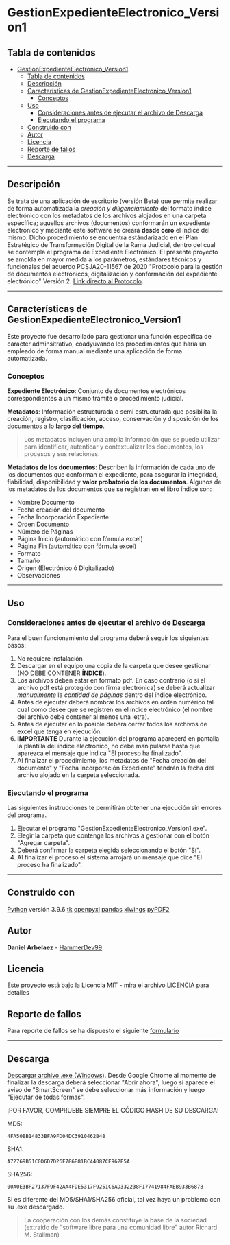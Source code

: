 # GestionExpedienteElectronico_Version1

## Tabla de contenidos

- [GestionExpedienteElectronico_Version1](#gestionexpedienteelectronico_version1)
  - [Tabla de contenidos](#tabla-de-contenidos)
  - [Descripción](#descripción)
  - [Características de GestionExpedienteElectronico_Version1](#características-de-gestionexpedienteelectronico_version1)
    - [Conceptos](#conceptos)
  - [Uso](#uso)
    - [Consideraciones antes de ejecutar el archivo de Descarga](#consideraciones-antes-de-ejecutar-el-archivo-de-descarga)
    - [Ejecutando el programa](#ejecutando-el-programa)
  - [Construido con](#construido-con)
  - [Autor](#autor)
  - [Licencia](#licencia)
  - [Reporte de fallos](#reporte-de-fallos)
  - [Descarga](#descarga)

---

## Descripción

Se trata de una aplicación de escritorio (versión Beta) que permite realizar de forma automatizada la *creación y diligenciamiento* del formato índice electrónico con los metadatos de los archivos alojados en una carpeta específica; aquellos archivos (documentos) conformarán un expediente electrónico y mediante este software se creará **desde cero** el índice del mismo. Dicho procedimiento se encuentra estándarizado en el Plan Estratégico de Transformación Digital de la Rama Judicial, dentro del cual se contempla el programa de Expediente Electrónico. El presente proyecto se amolda en mayor medida a los parámetros, estándares técnicos y funcionales del acuerdo PCSJA20-11567 de 2020 "Protocolo para la gestión de documentos electrónicos, digitalización y conformación del expediente electrónico" Versión 2<!--, el cual consiste en la producción, gestión y tratamiento estandarizado de los documentos y expedientes híbridos y electrónicos-->. [Link directo al Protocolo](https://www.ramajudicial.gov.co/documents/3196516/46103054/Protocolo+para+la+gesti%C3%B3n+de+documentos+electronicos.pdf/cb0d98ef-2844-4570-b12a-5907d76bc1a3).

---

## Características de GestionExpedienteElectronico_Version1

Este proyecto fue desarrollado para gestionar una función específica de caracter adminsitrativo, coadyuvando los procedimientos que haría un empleado de forma manual mediante una aplicación de forma automatizada.

### Conceptos

**Expediente Electrónico**: Conjunto de documentos electrónicos correspondientes a un mismo trámite o procedimiento judicial.

**Metadatos**: Información estructurada o semi estructurada que posibilita la creación, registro, clasificación, acceso, conservación y disposición de los documentos a lo **largo del tiempo**.

> Los metadatos incluyen una amplia información que se puede utilizar para identificar, autenticar y contextualizar los documentos, los procesos y sus relaciones.

**Metadatos de los documentos**: Describen la información de cada uno de los documentos que conforman el expediente, para asegurar la integridad, fiabilidad, disponibilidad y **valor probatorio de los documentos**. Algunos de los metadatos de los documentos que se registran en el libro índice son:

- Nombre Documento
- Fecha creación del documento
- Fecha Incorporación Expediente
- Orden Documento
- Número de Páginas
- Página Inicio (automático con fórmula excel)
- Página Fin (automático con fórmula excel)
- Formato
- Tamaño
- Origen (Electrónico ó Digitalizado)
- Observaciones

---

## Uso
<!--
### Pre-requisitos

- Para hacer uso del aplicativo, el usuario deberá descargar en su dispositivo la carpeta del expediente electrónico que requiera gestionar.
- Adicional si se tiene sincronizada la nube en el dispositivo, para evitar errores no deseados deberá pausar la sincronización en la nube.
- Para el buen funcionamiento del aplicativo deberás hacer uso de los siguientes módulos que serán instalados antes de ejecutar el programa:
  - tk==0.1.0
  - openpyxl==3.0.7
  - pandas==1.3.2
  - xlwings==0.24.9
  - pyPDF2==1.26.0
-->
<!-- - Adicional debes de tener instalado el pograma de **Microsoft Excel**. (Validar si es necesario el programa) -->

<!--
### Instalación del proyecto del repo

Una serie de pasos que se deben ejecutar para tener un entorno de ejecución adecuado:

- Para la instalación de los módulos ([requirements.txt](owl_env/requirements.txt) siendo usuario windows basta con ejecutar el siguiente comando:

    ```cmd
    python -m pip install -r .\requirements.txt
    ```
-->

### Consideraciones antes de ejecutar el archivo de [Descarga](#descarga)

Para el buen funcionamiento del programa deberá seguir los siguientes pasos:

1. No requiere instalación
2. Descargar en el equipo una copia de la carpeta que desee gestionar (NO DEBE CONTENER **ÍNDICE**).
3. Los archivos deben estar en formato pdf. En caso contrario (o si el archivo pdf está protegido con firma electrónica) se deberá actualizar *manualmente* la *cantidad de páginas* dentro del índice electrónico.
4. Antes de ejecutar deberá nombrar los archivos en orden numérico tal cual como desee que se registren en el índice electrónico (el nombre del archivo debe contener al menos una letra).
5. Antes de ejecutar en lo posible deberá cerrar todos los archivos de excel que tenga en ejecución.
6. **IMPORTANTE** Durante la ejecución del programa aparecerá en pantalla la plantilla del índice electrónico, no debe manipularse hasta que aparezca el mensaje que indica "El proceso ha finalizado".
7. Al finalizar el procedimiento, los metadatos de "Fecha creación del documento" y "Fecha Incorporación Expediente" tendrán la fecha del archivo alojado en la carpeta seleccionada.

### Ejecutando el programa

Las siguientes instrucciones te permitirán obtener una ejecución sin errores del programa.

1. Ejecutar el programa "GestionExpedienteElectronico_Version1.exe".
2. Elegir la carpeta que contenga los archivos a gestionar con el botón "Agregar carpeta".
3. Deberá confirmar la carpeta elegida seleccionando el botón "Sí".
4. Al finalizar el proceso el sistema arrojará un mensaje que dice "El proceso ha finalizado".

---

## Construido con

[Python](https://www.python.org/) versión 3.9.6
[tk](https://docs.python.org/3/library/tk.html)
[openpyxl](https://openpyxl.readthedocs.io/en/able/)
[pandas](https://pandas.pydata.org/docs/)
[xlwings](https://docs.xlwings.org/en/stable/)
[pyPDF2](https://pythonhosted.org/PyPDF2/)

## Autor

**Daniel Arbelaez** - [HammerDev99](https://github.com/HammerDev99/)

## Licencia

Este proyecto está bajo la Licencia MIT - mira el archivo [LICENCIA](https://github.com/HammerDev99/GestionExpedienteElectronico_Version1/blob/master/LICENCE) para detalles

## Reporte de fallos

Para reporte de fallos se ha dispuesto el siguiente [formulario](https://forms.gle/Rrt2CZbDfodNtn96A)

---

## Descarga

[Descargar archivo .exe (Windows)](https://bit.ly/3M4tt8F)<!--https://drive.google.com/uc?id=1KyQdOIKmGl45PygF9tdQkv7A9pW9PlpS&export=download-->. Desde Google Chrome al momento de finalizar la descarga deberá seleccionar "Abrir ahora", luego si aparece el aviso de "SmartScreen" se debe seleccionar más información y luego "Ejecutar de todas formas".

¡POR FAVOR, COMPRUEBE SIEMPRE EL CÓDIGO HASH DE SU DESCARGA!

MD5:

```HASH
4FA50BB14833BFA9FD04DC3910462B48
```

SHA1:

```HASH
A72769B51C0D6D7D26F786B81BC44087CE962E5A
```

SHA256:

```HASH
00A0E3BF27137F9F42AA4FDE5317F9251C6AD332238F17741984FAEB933B687B
```

Si es diferente del MD5/SHA1/SHA256 oficial, tal vez haya un problema con su .exe descargado.

<!--[Donar](https://www.paypal.com/donate/?business=GSEPAASM658FY&no_recurring=0&item_name=Su+contribuci%C3%B3n+apoya+el+desarrollo+del+proyecto+%22GestionExpedienteElectronico_Version1%22&currency_code=USD)-->

> La cooperación con los demás constituye la base de la sociedad (extraído de "software libre para una comunidad libre" autor Richard M. Stallman)
